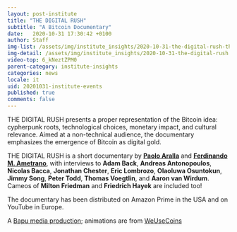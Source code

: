 ```yaml
---
layout: post-institute
title: "THE DIGITAL RUSH"
subtitle: "A Bitcoin Documentary"
date:   2020-10-31 17:30:42 +0100
author: Staff
img-list: /assets/img/institute_insights/2020-10-31-the-digital-rush-thumb.jpg
img-detail: /assets/img/institute_insights/2020-10-31-the-digital-rush.jpg
video-top: 6_kNeztZPM0
parent-category: institute-insights
categories: news
locale: it
uid: 20201031-institute-events
published: true
comments: false
---
```

THE DIGITAL RUSH presents a proper representation of the Bitcoin idea: cypherpunk roots, technological choices, monetary impact, and cultural relevance. Aimed at a non-technical audience, the documentary emphasizes the emergence of Bitcoin as digital gold.

THE DIGITAL RUSH is a short documentary by [**Paolo Aralla**](https://www.linkedin.com/in/arallapaolo/) and [**Ferdinando M. Ametrano**](https://ametrano.net/), with interviews to **Adam Back**, **Andreas Antonopoulos**, **Nicolas Bacca**, **Jonathan Chester**, **Eric Lombrozo**, **Olaoluwa Osuntokun**, **Jimmy Song**, **Peter Todd**, **Thomas Voegtlin**, and **Aaron van Wirdum**. Cameos of **Milton Friedman** and **Friedrich Hayek** are included too!

The documentary has been distributed on Amazon Prime in the USA and on YouTube in Europe.

A [Bapu media production](https://www.bapu.it); animations are from [WeUseCoins](https://www.weusecoins.com)
